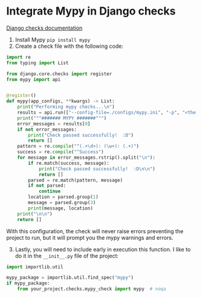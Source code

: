 # Integrate Mypy in Django checks

[Django checks documentation](https://docs.djangoproject.com/en/3.2/topics/checks/)

1. Install Mypy `pip install mypy`
2. Create a check file with the following code:

```python
import re
from typing import List

from django.core.checks import register
from mypy import api


@register()
def mypy(app_configs, **kwargs) -> List:
    print("Performing mypy checks...\n")
    results = api.run(["--config-file=./configs/mypy.ini", "-p", "<the name of your base package/project>"])
    print("""####### MYPY #######""")
    error_messages = results[0]
    if not error_messages:
        print("Check passed successfully!  :D")
        return []
    pattern = re.compile("^(.+\d+): (\w+): (.+)")
    success = re.compile("^Success")
    for message in error_messages.rstrip().split("\n"):
        if re.match(success, message):
            print("Check passed successfully!  :D\n\n")
            return []
        parsed = re.match(pattern, message)
        if not parsed:
            continue
        location = parsed.group(1)
        message = parsed.group(3)
        print(message, location)
    print("\n\n")
    return []

```

With this configuration, the check will never raise errors preventing the project to run, but it will prompt you the mypy warnings and errors.


3. Lastly, you will need to include early in execution this function. I like to do it in the `__init__.py` file of the project:
```python
import importlib.util

mypy_package = importlib.util.find_spec("mypy")
if mypy_package:
    from your_project.checks.mypy_check import mypy  # noqa
```
